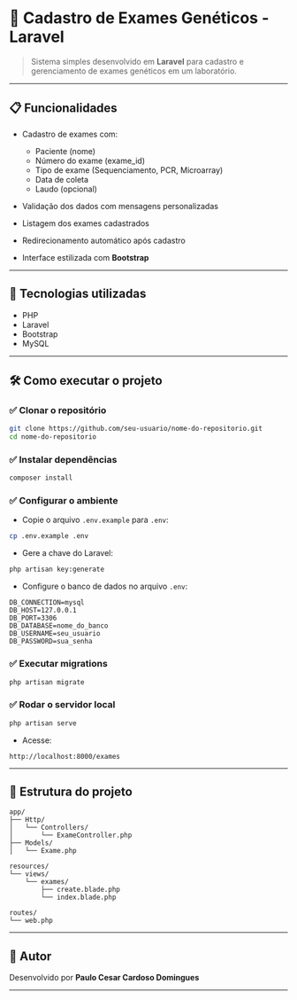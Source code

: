 # 🧬 Cadastro de Exames Genéticos - Laravel

> Sistema simples desenvolvido em **Laravel** para cadastro e gerenciamento de exames genéticos em um laboratório.

---

## 📋 Funcionalidades

* Cadastro de exames com:

  * Paciente (nome)
  * Número do exame (exame\_id)
  * Tipo de exame (Sequenciamento, PCR, Microarray)
  * Data de coleta
  * Laudo (opcional)
* Validação dos dados com mensagens personalizadas
* Listagem dos exames cadastrados
* Redirecionamento automático após cadastro
* Interface estilizada com **Bootstrap**

---

## 🚀 Tecnologias utilizadas

* PHP
* Laravel
* Bootstrap
* MySQL

---

## 🛠️ Como executar o projeto

### ✅ Clonar o repositório

```bash
git clone https://github.com/seu-usuario/nome-do-repositorio.git
cd nome-do-repositorio
```

### ✅ Instalar dependências

```bash
composer install
```

### ✅ Configurar o ambiente

* Copie o arquivo `.env.example` para `.env`:

```bash
cp .env.example .env
```

* Gere a chave do Laravel:

```bash
php artisan key:generate
```

* Configure o banco de dados no arquivo `.env`:

```env
DB_CONNECTION=mysql
DB_HOST=127.0.0.1
DB_PORT=3306
DB_DATABASE=nome_do_banco
DB_USERNAME=seu_usuario
DB_PASSWORD=sua_senha
```

### ✅ Executar migrations

```bash
php artisan migrate
```

### ✅ Rodar o servidor local

```bash
php artisan serve
```

* Acesse:

```
http://localhost:8000/exames
```

---

## 🔄 Estrutura do projeto

```
app/
├── Http/
│   └── Controllers/
│       └── ExameController.php
├── Models/
│   └── Exame.php

resources/
└── views/
    └── exames/
        ├── create.blade.php
        └── index.blade.php

routes/
└── web.php
```

---

## 👤 Autor

Desenvolvido por **Paulo Cesar Cardoso Domingues**

---

